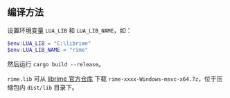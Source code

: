 ## 编译方法

设置环境变量 `LUA_LIB` 和 `LUA_LIB_NAME`，如：

```powershell
$env:LUA_LIB = "C:\librime"
$env:LUA_LIB_NAME = "rime"
```

然后运行 `cargo build --release`。

`rime.lib` 可从 [librime 官方仓库](https://github.com/rime/librime/releases) 下载 `rime-xxxx-Windows-msvc-x64.7z`，位于压缩包内 `dist/lib` 目录下。
